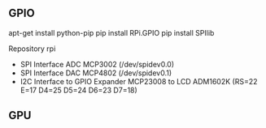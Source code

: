 GPIO
-------------
apt-get install python-pip
pip install RPi.GPIO
pip install SPIlib

Repository rpi
- SPI Interface ADC MCP3002 (/dev/spidev0.0)
- SPI Interface DAC MCP4802 (/dev/spidev0.1)
- I2C Interface to GPIO Expander MCP23008 to LCD ADM1602K (RS=22 E=17 D4=25 D5=24 D6=23 D7=18)

GPU
-------------
